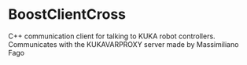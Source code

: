 # BoostClientCross
C++ communication client for talking to KUKA robot controllers. Communicates with the KUKAVARPROXY server made by Massimiliano Fago
